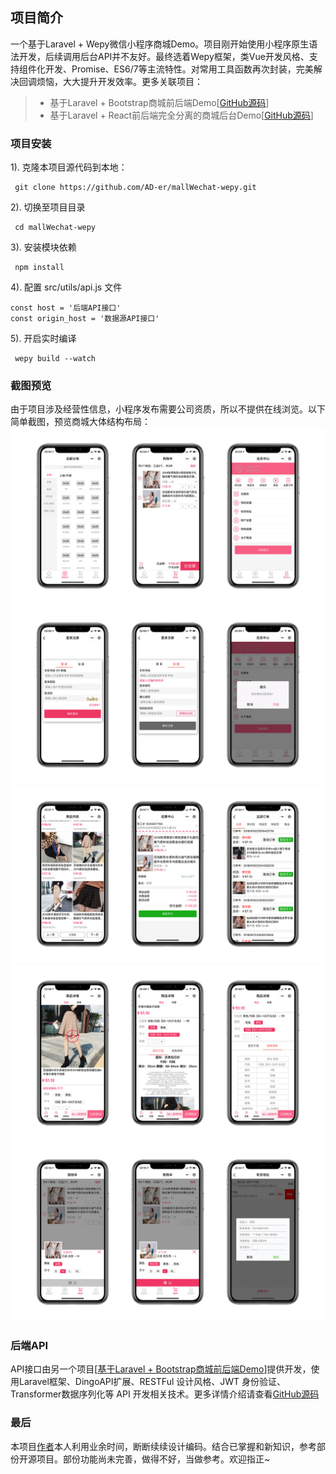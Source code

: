 ## 项目简介
一个基于Laravel + Wepy微信小程序商城Demo。项目刚开始使用小程序原生语法开发，后续调用后台API并不友好。最终选着Wepy框架，类Vue开发风格、支持组件化开发、Promise、ES6/7等主流特性。对常用工具函数再次封装，完美解决回调烦恼，大大提升开发效率。更多关联项目：
> * 基于Laravel + Bootstrap商城前后端Demo[[GitHub源码](https://github.com/AD-er/mallWeb-bootstrap)]
> * 基于Laravel + React前后端完全分离的商城后台Demo[[GitHub源码](https://github.com/AD-er/mallAdmin-wepy)]

### 项目安装
1). 克隆本项目源代码到本地：

     git clone https://github.com/AD-er/mallWechat-wepy.git

2). 切换至项目目录

     cd mallWechat-wepy

3). 安装模块依赖

     npm install

4). 配置 src/utils/api.js 文件

```
const host = '后端API接口'
const origin_host = '数据源API接口'
```

5). 开启实时编译

     wepy build --watch

### 截图预览
由于项目涉及经营性信息，小程序发布需要公司资质，所以不提供在线浏览。以下简单截图，预览商城大体结构布局：
![后台前端预览](https://github.com/AD-er/mallWechat-wepy/blob/master/images/mallWechat1.jpg?raw=true)
![后台前端预览](https://github.com/AD-er/mallWechat-wepy/blob/master/images/mallWechat2.jpg?raw=true)
![后台前端预览](https://github.com/AD-er/mallWechat-wepy/blob/master/images/mallWechat3.jpg?raw=true)
![后台前端预览](https://github.com/AD-er/mallWechat-wepy/blob/master/images/mallWechat4.jpg?raw=true)
![后台前端预览](https://github.com/AD-er/mallWechat-wepy/blob/master/images/mallWechat5.jpg?raw=true)

### 后端API
API接口由另一个项目[[基于Laravel + Bootstrap商城前后端Demo](https://github.com/AD-er/mallWeb-bootstrap)]提供开发，使用Laravel框架、DingoAPI扩展、RESTFul 设计风格、JWT 身份验证、Transformer数据序列化等 API 开发相关技术。更多详情介绍请查看[GitHub源码](https://github.com/AD-er/mallWeb-bootstrap)

### 最后
本项目[作者](https://github.com/AD-er)本人利用业余时间，断断续续设计编码。结合已掌握和新知识，参考部份开源项目。部份功能尚未完善，做得不好，当做参考。欢迎指正~
